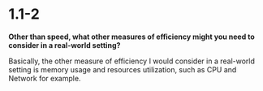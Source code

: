 # 1.1-2
**Other than speed, what other measures of efficiency might you need to consider in a real-world setting?**

Basically, the other measure of efficiency I would consider in a real-world setting is memory usage and resources utilization, such as CPU and Network for example.